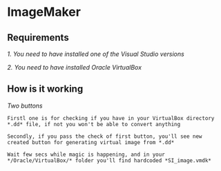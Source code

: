 # ImageMaker



## **Requirements**

*1. You need to have installed one of the Visual Studio versions*

*2. You need to have installed Oracle VirtualBox*

## **How is it working**

*Two buttons*

    Firstl one is for checking if you have in your VirtualBox directory *.dd* file, if not you won't be able to convert anything
    
    Secondly, if you pass the check of first button, you'll see new created button for generating virtual image from *.dd*
    
    Wait few secs while magic is happening, and in your */Oracle/VirtualBox/* folder you'll find hardcoded *SI_image.vmdk*
